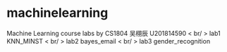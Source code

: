 # machinelearning
Machine Learning course labs by CS1804 吴栩辰 U201814590
< br/ >
lab1 KNN_MINST
< br/ >
lab2 bayes_email
< br/ >
lab3 gender_recognition
